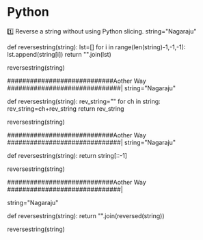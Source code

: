 # Python
1️⃣ Reverse a string without using Python slicing.
string="Nagaraju"

def reversestring(string):
    lst=[]
    for i in range(len(string)-1,-1,-1):
        lst.append(string[i])
    return "".join(lst)


reversestring(string)

############################Aother Way ##############################|
string="Nagaraju"

def reversestring(string):
    rev_string=""
    for ch in string:
        rev_string=ch+rev_string
    return rev_string


reversestring(string)

############################Aother Way ##############################|
string="Nagaraju"

def reversestring(string):
    return string[::-1]    


reversestring(string)

############################Aother Way ##############################|

string="Nagaraju"

def reversestring(string):
    return "".join(reversed(string))    


reversestring(string)